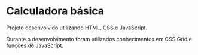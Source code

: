 # Calculadora básica

Projeto desenvolvido utilizando HTML, CSS e JavaScript.

Durante o desenvolvimento foram utilizados conhecimentos em CSS Grid e funções de JavaScript.
